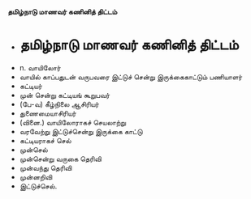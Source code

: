 **தமிழ்நாடு மாணவர் கணினித் திட்டம்**
- # தமிழ்நாடு மாணவர் கணினித் திட்டம்
- n. வாயிலோர்
- வாயில் காப்பதுடன் வருபவரை இட்டுச் சென்று இருக்கைகாட்டும் பணியாளர்
- கட்டியர்
- முன் சென்று  கட்டியங் கூறுபவர்
- (பே-வ)  கீழ்நிலை  ஆசிரியர்
- துணைமையாசிரியர்
- (வினை.) வாயிலோராகச் செயலாற்று
- வரவேற்று இட்டுச்சென்று இருக்கை காட்டு
- கட்டியராகச் செல்
- முன்செல்
- முன்சென்று வருகை தெரிவி
- முன்வந்து தெரிவி
- முன்னறிவி
- இட்டுச்செல்.

